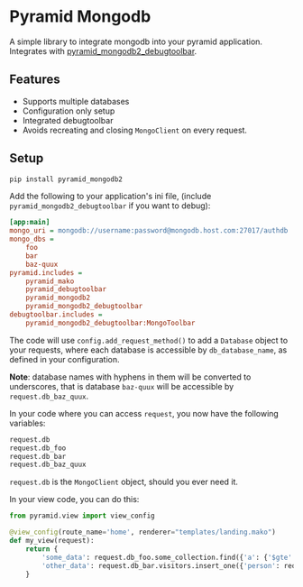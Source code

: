 Pyramid Mongodb
===============

A simple library to integrate mongodb into your pyramid application. Integrates with [pyramid_mongodb2_debugtoolbar](https://pypi.org/project/pyramid_mongodb2_debugtoolbar/).

Features
--------

* Supports multiple databases
* Configuration only setup
* Integrated debugtoolbar
* Avoids recreating and closing `MongoClient` on every request. 

Setup
-----
```bash
pip install pyramid_mongodb2
```

Add the following to your application's ini file, (include `pyramid_mongodb2_debugtoolbar` if you want to debug):

```ini
[app:main]
mongo_uri = mongodb://username:password@mongodb.host.com:27017/authdb
mongo_dbs = 
    foo
    bar
    baz-quux
pyramid.includes =
    pyramid_mako    
    pyramid_debugtoolbar
    pyramid_mongodb2
    pyramid_mongodb2_debugtoolbar
debugtoolbar.includes =
    pyramid_mongodb2_debugtoolbar:MongoToolbar
```
The code will use `config.add_request_method()` to add a `Database` object to your requests, where each database is accessible by `db_database_name`, as defined in your configuration.

**Note**: database names with hyphens in them will be converted to underscores, that is database `baz-quux` will be accessible by `request.db_baz_quux`. 

 
In your code where you can access `request`, you now have the following variables:

```python
request.db
request.db_foo
request.db_bar
request.db_baz_quux

```
`request.db` is the `MongoClient` object, should you ever need it.

In your view code, you can do this:

```python
from pyramid.view import view_config

@view_config(route_name='home', renderer="templates/landing.mako")
def my_view(request):
    return {
        'some_data': request.db_foo.some_collection.find({'a': {'$gte': 5}}, {'_id': False}),
        'other_data': request.db_bar.visitors.insert_one({'person': request.remote_addr}),
    }
```